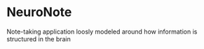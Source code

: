 # NeuroNote
Note-taking application loosly modeled around how information is structured in the brain
